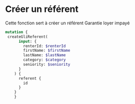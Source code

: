 # Créer un référent

Cette fonction sert à créer un référent Garantie loyer impayé&#x20;

```graphql
mutation {
 createGliReferent(
      input: {
        renterId: $renterId
        firstName: $firstName
        lastName: $lastName
        category: $category
        seniority: $seniority
      }
    ) {
      referent {
        id
      }
    }
    }
```
